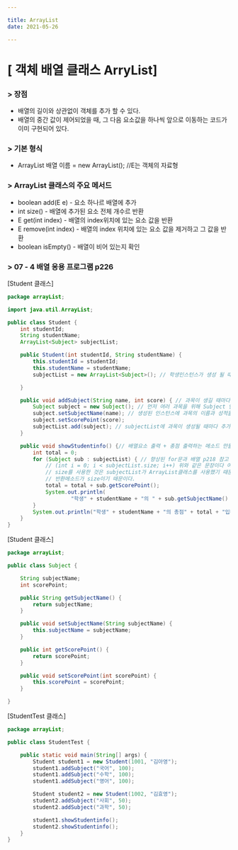 ```yaml
---

title: ArrayList
date: 2021-05-26

---
```


# [ 객체 배열 클래스 ArryList] 
### > 장점
* 배열의 길이와 상관없이 객체를 추가 할 수 있다.
* 배열의 중간 값이 제어되었을 때, 그 다음 요소값을 하나씩 앞으로 이동하는 코드가 이미 구현되어 있다.

### > 기본 형식
* ArrayList<E> 배열 이름 = new ArrayList<E>(); //E는 객체의 자료형
  
### > ArrayList 클래스의 주요 메서드
* boolean add(E e) - 요소 하나르 배열에 추가
* int size() - 배열에 추가된 요소 전체 개수르 반환
* E get(int index) - 배열의 index위치에 있는 요소 값을 반환
* E remove(int index) - 배열의 index 위치에 있는 요소 값을 제거하고 그 값을 반환
* boolean isEmpty() - 배열이 비어 있는지 확인 

### > 07 - 4 배열 응용 프로그램 p226
[Student 클래스]

```java
package arrayList;

import java.util.ArrayList;

public class Student {
	int studentId;
	String studentName;
	ArrayList<Subject> subjectList;

	public Student(int studentId, String studentName) {
		this.studentId = studentId;
		this.studentName = studentName;
		subjectList = new ArrayList<Subject>(); // 학생인스턴스가 생성 될 때 마다 ArrayList클래스도 함께 만들어줌.

	}

	public void addSubject(String name, int score) { // 과목이 생길 때마다 subjectList에 추가해주는 메소드.
		Subject subject = new Subject(); // 먼저 여러 과목을 위해 Subject 인스턴스를 생성해준다.
		subject.setSubjectName(name); // 생성된 인스턴스에 과목의 이름과 성적을 입력해주는 메소드 .
		subject.setScorePoint(score);
		subjectList.add(subject); // subjectList에 과목이 생성될 때마다 추가해주는 ArrayList클래스의 메소드 p222 참고.
	}

	public void showStudentinfo() {// 배열요소 출력 + 총점 출력하는 메소드 만들기.
		int total = 0;
		for (Subject sub : subjectList) { // 향상된 for문과 배열 p218 참고
			// (int i = 0; i < subjectList.size; i++) 위와 같은 문장이다 여기서 길이를 legth를 사용하지 않고
			// size를 사용한 것은 subjectList가 ArrayList클래스를 사용했기 때문이고, ArrayList클래스의 배열 전체개수
			// 반환메소드가 size이기 때문이다.
			total = total + sub.getScorePoint();
			System.out.println(
					"학생" + studentName + "의 " + sub.getSubjectName() + "과목의 성적은 " + sub.getScorePoint() + "입니다.");
		}
		System.out.println("학생" + studentName + "의 총점" + total + "입니다.");
	}
}
```

[Student 클래스]

```java
package arrayList;

public class Subject {

	String subjectName;
	int scorePoint;

	public String getSubjectName() {
		return subjectName;
	}

	public void setSubjectName(String subjectName) {
		this.subjectName = subjectName;
	}

	public int getScorePoint() {
		return scorePoint;
	}

	public void setScorePoint(int scorePoint) {
		this.scorePoint = scorePoint;
	}

}
```

[StudentTest 클래스]

```java
package arrayList;

public class StudentTest {

	public static void main(String[] args) {
		Student student1 = new Student(1001, "김아영");
		student1.addSubject("국어", 100);
		student1.addSubject("수학", 100);
		student1.addSubject("영어", 100);

		Student student2 = new Student(1002, "김효영");
		student2.addSubject("사회", 50);
		student2.addSubject("과학", 50);

		student1.showStudentinfo();
		student2.showStudentinfo();
	}
}
```
